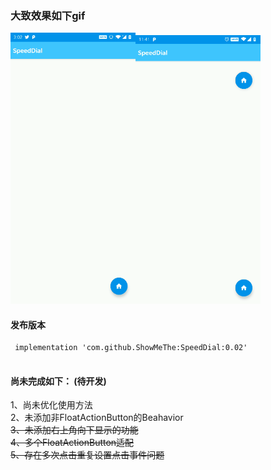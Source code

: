 ### 大致效果如下gif  
<img src="https://github.com/ShowMeThe/SpeedDial/blob/master/gif/20191111.gif" width = "200" alt = "演示效果" /><img src="https://github.com/ShowMeThe/SpeedDial/blob/master/gif/20191112.gif" width = "200" alt = "演示效果2" />  

#### 发布版本
```
 implementation 'com.github.ShowMeThe:SpeedDial:0.02'
 
```
#### 尚未完成如下：  (待开发)
1、尚未优化使用方法  
2、未添加非FloatActionButton的Beahavior  
<del>3、未添加右上角向下显示的功能 </del>  
<del>4、多个FloatActionButton适配 </del>  
<del>5、存在多次点击重复设置点击事件问题 </del>  



